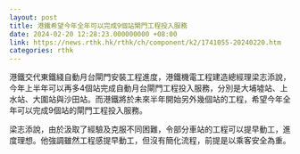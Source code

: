 ```yaml
---
layout: post
title: 港鐵希望今年全年可以完成9個站閘門工程投入服務
date: 2024-02-20 12:28:23.000000000 +08:00
link: https://news.rthk.hk/rthk/ch/component/k2/1741055-20240220.htm
categories: rthk
---
```


港鐵交代東鐵綫自動月台閘門安裝工程進度，港鐵機電工程建造總經理梁志添說，今年上半年可以再多4個站完成自動月台閘門工程投入服務，分別是大埔墟站、上水站、大圍站與沙田站。而港鐵將於未來半年開始另外幾個站的工程，希望今年全年可以完成9個站的閘門工程投入服務。 

梁志添說，由於汲取了經驗及克服不同困難，令部分車站的工程可以提早動工，進度理想。他強調雖然工程感提早動工，但沒有簡化流程，前提是以乘客安全為重。

